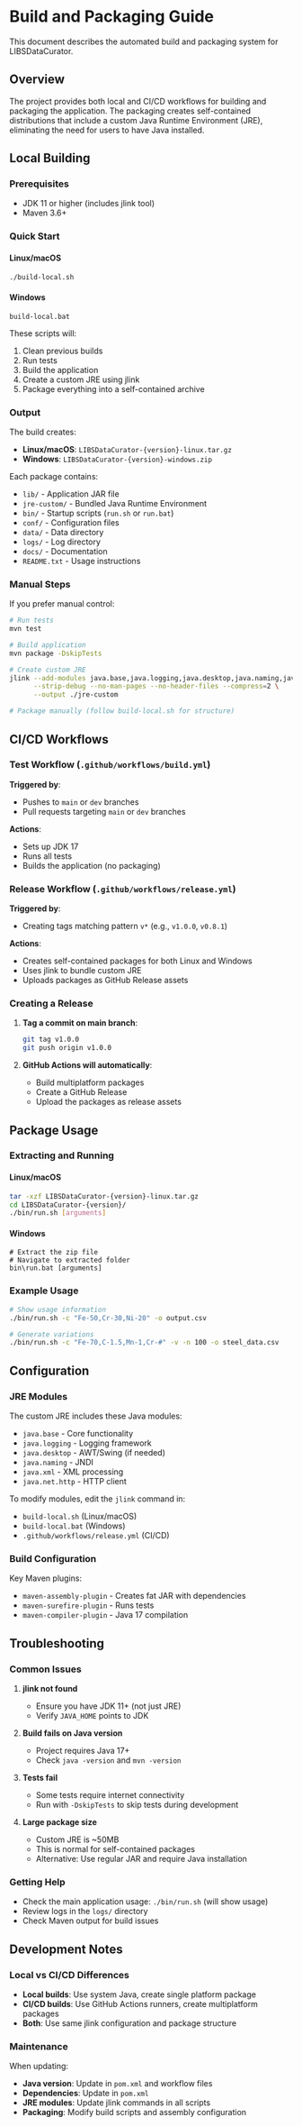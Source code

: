 # Build and Packaging Guide

This document describes the automated build and packaging system for LIBSDataCurator.

## Overview

The project provides both local and CI/CD workflows for building and packaging the application. The packaging creates self-contained distributions that include a custom Java Runtime Environment (JRE), eliminating the need for users to have Java installed.

## Local Building

### Prerequisites

- JDK 11 or higher (includes jlink tool)
- Maven 3.6+

### Quick Start

#### Linux/macOS
```bash
./build-local.sh
```

#### Windows
```batch
build-local.bat
```

These scripts will:
1. Clean previous builds
2. Run tests
3. Build the application
4. Create a custom JRE using jlink
5. Package everything into a self-contained archive

### Output

The build creates:
- **Linux/macOS**: `LIBSDataCurator-{version}-linux.tar.gz`
- **Windows**: `LIBSDataCurator-{version}-windows.zip`

Each package contains:
- `lib/` - Application JAR file
- `jre-custom/` - Bundled Java Runtime Environment
- `bin/` - Startup scripts (`run.sh` or `run.bat`)
- `conf/` - Configuration files
- `data/` - Data directory
- `logs/` - Log directory  
- `docs/` - Documentation
- `README.txt` - Usage instructions

### Manual Steps

If you prefer manual control:

```bash
# Run tests
mvn test

# Build application
mvn package -DskipTests

# Create custom JRE
jlink --add-modules java.base,java.logging,java.desktop,java.naming,java.xml,java.net.http \
      --strip-debug --no-man-pages --no-header-files --compress=2 \
      --output ./jre-custom

# Package manually (follow build-local.sh for structure)
```

## CI/CD Workflows

### Test Workflow (`.github/workflows/build.yml`)

**Triggered by**:
- Pushes to `main` or `dev` branches
- Pull requests targeting `main` or `dev` branches

**Actions**:
- Sets up JDK 17
- Runs all tests
- Builds the application (no packaging)

### Release Workflow (`.github/workflows/release.yml`)

**Triggered by**:
- Creating tags matching pattern `v*` (e.g., `v1.0.0`, `v0.8.1`)

**Actions**:
- Creates self-contained packages for both Linux and Windows
- Uses jlink to bundle custom JRE
- Uploads packages as GitHub Release assets

### Creating a Release

1. **Tag a commit on main branch**:
   ```bash
   git tag v1.0.0
   git push origin v1.0.0
   ```

2. **GitHub Actions will automatically**:
   - Build multiplatform packages
   - Create a GitHub Release
   - Upload the packages as release assets

## Package Usage

### Extracting and Running

#### Linux/macOS
```bash
tar -xzf LIBSDataCurator-{version}-linux.tar.gz
cd LIBSDataCurator-{version}/
./bin/run.sh [arguments]
```

#### Windows
```batch
# Extract the zip file
# Navigate to extracted folder
bin\run.bat [arguments]
```

### Example Usage

```bash
# Show usage information
./bin/run.sh -c "Fe-50,Cr-30,Ni-20" -o output.csv

# Generate variations
./bin/run.sh -c "Fe-70,C-1.5,Mn-1,Cr-#" -v -n 100 -o steel_data.csv
```

## Configuration

### JRE Modules

The custom JRE includes these Java modules:
- `java.base` - Core functionality
- `java.logging` - Logging framework
- `java.desktop` - AWT/Swing (if needed)
- `java.naming` - JNDI
- `java.xml` - XML processing
- `java.net.http` - HTTP client

To modify modules, edit the `jlink` command in:
- `build-local.sh` (Linux/macOS)
- `build-local.bat` (Windows)
- `.github/workflows/release.yml` (CI/CD)

### Build Configuration

Key Maven plugins:
- `maven-assembly-plugin` - Creates fat JAR with dependencies
- `maven-surefire-plugin` - Runs tests
- `maven-compiler-plugin` - Java 17 compilation

## Troubleshooting

### Common Issues

1. **jlink not found**
   - Ensure you have JDK 11+ (not just JRE)
   - Verify `JAVA_HOME` points to JDK

2. **Build fails on Java version**
   - Project requires Java 17+
   - Check `java -version` and `mvn -version`

3. **Tests fail**
   - Some tests require internet connectivity
   - Run with `-DskipTests` to skip tests during development

4. **Large package size**
   - Custom JRE is ~50MB
   - This is normal for self-contained packages
   - Alternative: Use regular JAR and require Java installation

### Getting Help

- Check the main application usage: `./bin/run.sh` (will show usage)
- Review logs in the `logs/` directory
- Check Maven output for build issues

## Development Notes

### Local vs CI/CD Differences

- **Local builds**: Use system Java, create single platform package
- **CI/CD builds**: Use GitHub Actions runners, create multiplatform packages
- **Both**: Use same jlink configuration and package structure

### Maintenance

When updating:
- **Java version**: Update in `pom.xml` and workflow files
- **Dependencies**: Update in `pom.xml`
- **JRE modules**: Update jlink commands in all scripts
- **Packaging**: Modify build scripts and assembly configuration